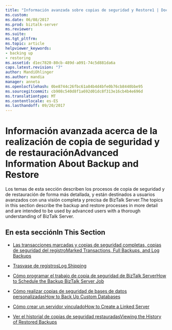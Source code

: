 ```yaml
---
title: "Información avanzada sobre copias de seguridad y Restore1 | Documentos de Microsoft"
ms.custom: 
ms.date: 06/08/2017
ms.prod: biztalk-server
ms.reviewer: 
ms.suite: 
ms.tgt_pltfrm: 
ms.topic: article
helpviewer_keywords:
- backing up
- restoring
ms.assetid: d1ec7820-80cb-489d-a091-74c5d881da6a
caps.latest.revision: "7"
author: MandiOhlinger
ms.author: mandia
manager: anneta
ms.openlocfilehash: 0be8744c26fbc61a84b4d4bfe0b76cb8440bbe95
ms.sourcegitcommit: cb908c540d8f1a692d01dc8f313e16cb4b4e696d
ms.translationtype: MT
ms.contentlocale: es-ES
ms.lasthandoff: 09/20/2017
---
```

# <a name="advanced-information-about-backup-and-restore"></a><span data-ttu-id="731f0-102">Información avanzada acerca de la realización de copia de seguridad y de restauración</span><span class="sxs-lookup"><span data-stu-id="731f0-102">Advanced Information About Backup and Restore</span></span>
<span data-ttu-id="731f0-103">Los temas de esta sección describen los procesos de copia de seguridad y de restauración de forma más detallada, y están destinados a usuarios avanzados con una visión completa y precisa de BizTalk Server.</span><span class="sxs-lookup"><span data-stu-id="731f0-103">The topics in this section describe the backup and restore processes in more detail and are intended to be used by advanced users with a thorough understanding of BizTalk Server.</span></span>  
  
## <a name="in-this-section"></a><span data-ttu-id="731f0-104">En esta sección</span><span class="sxs-lookup"><span data-stu-id="731f0-104">In This Section</span></span>  
  
-   [<span data-ttu-id="731f0-105">Las transacciones marcadas y copias de seguridad completas, copias de seguridad del registro</span><span class="sxs-lookup"><span data-stu-id="731f0-105">Marked Transactions, Full Backups, and Log Backups</span></span>](../core/marked-transactions-full-backups-and-log-backups.md)  
  
-   [<span data-ttu-id="731f0-106">Trasvase de registros</span><span class="sxs-lookup"><span data-stu-id="731f0-106">Log Shipping</span></span>](../core/log-shipping.md)  
  
-   [<span data-ttu-id="731f0-107">Cómo programar el trabajo de copia de seguridad de BizTalk Server</span><span class="sxs-lookup"><span data-stu-id="731f0-107">How to Schedule the Backup BizTalk Server Job</span></span>](../core/how-to-schedule-the-backup-biztalk-server-job.md)  
  
-   [<span data-ttu-id="731f0-108">Cómo realizar copias de seguridad de bases de datos personalizadas</span><span class="sxs-lookup"><span data-stu-id="731f0-108">How to Back Up Custom Databases</span></span>](../core/how-to-back-up-custom-databases.md)  
  
-   [<span data-ttu-id="731f0-109">Cómo crear un servidor vinculado</span><span class="sxs-lookup"><span data-stu-id="731f0-109">How to Create a Linked Server</span></span>](../core/how-to-create-a-linked-server.md)  
  
-   [<span data-ttu-id="731f0-110">Ver el historial de copias de seguridad restauradas</span><span class="sxs-lookup"><span data-stu-id="731f0-110">Viewing the History of Restored Backups</span></span>](../core/viewing-the-history-of-restored-backups.md)